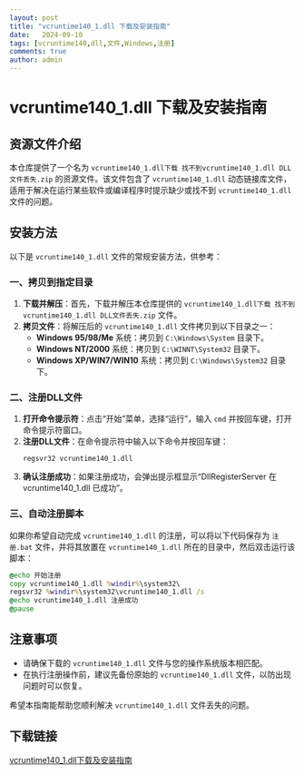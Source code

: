 ```yaml
---
layout: post
title: "vcruntime140_1.dll 下载及安装指南"
date:   2024-09-10
tags: [vcruntime140,dll,文件,Windows,注册]
comments: true
author: admin
---
```

# vcruntime140_1.dll 下载及安装指南

## 资源文件介绍

本仓库提供了一个名为 `vcruntime140_1.dll下载 找不到vcruntime140_1.dll DLL文件丢失.zip` 的资源文件。该文件包含了 `vcruntime140_1.dll` 动态链接库文件，适用于解决在运行某些软件或编译程序时提示缺少或找不到 `vcruntime140_1.dll` 文件的问题。

## 安装方法

以下是 `vcruntime140_1.dll` 文件的常规安装方法，供参考：

### 一、拷贝到指定目录

1. **下载并解压**：首先，下载并解压本仓库提供的 `vcruntime140_1.dll下载 找不到vcruntime140_1.dll DLL文件丢失.zip` 文件。
2. **拷贝文件**：将解压后的 `vcruntime140_1.dll` 文件拷贝到以下目录之一：
   - **Windows 95/98/Me** 系统：拷贝到 `C:\Windows\System` 目录下。
   - **Windows NT/2000** 系统：拷贝到 `C:\WINNT\System32` 目录下。
   - **Windows XP/WIN7/WIN10** 系统：拷贝到 `C:\Windows\System32` 目录下。

### 二、注册DLL文件

1. **打开命令提示符**：点击“开始”菜单，选择“运行”，输入 `cmd` 并按回车键，打开命令提示符窗口。
2. **注册DLL文件**：在命令提示符中输入以下命令并按回车键：
   ```
   regsvr32 vcruntime140_1.dll
   ```
3. **确认注册成功**：如果注册成功，会弹出提示框显示“DllRegisterServer 在 vcruntime140_1.dll 已成功”。

### 三、自动注册脚本

如果你希望自动完成 `vcruntime140_1.dll` 的注册，可以将以下代码保存为 `注册.bat` 文件，并将其放置在 `vcruntime140_1.dll` 所在的目录中，然后双击运行该脚本：

```bat
@echo 开始注册
copy vcruntime140_1.dll %windir%\system32\
regsvr32 %windir%\system32\vcruntime140_1.dll /s
@echo vcruntime140_1.dll 注册成功
@pause
```

## 注意事项

- 请确保下载的 `vcruntime140_1.dll` 文件与您的操作系统版本相匹配。
- 在执行注册操作前，建议先备份原始的 `vcruntime140_1.dll` 文件，以防出现问题时可以恢复。

希望本指南能帮助您顺利解决 `vcruntime140_1.dll` 文件丢失的问题。

## 下载链接

[vcruntime140_1.dll下载及安装指南](https://pan.quark.cn/s/1a91dd5da03d)